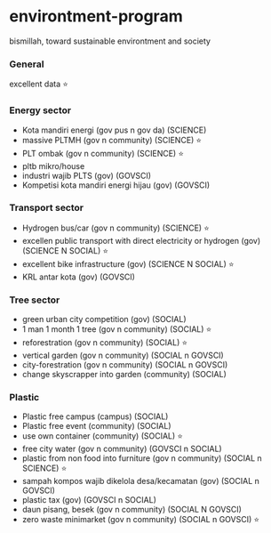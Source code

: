 # environtment-program
bismillah, toward sustainable environtment and society

### General
excellent data :star:

### Energy sector
- Kota mandiri energi (gov pus n gov da) (SCIENCE)
- massive PLTMH (gov n community) (SCIENCE) :star:
- PLT ombak (gov n community) (SCIENCE) :star:
- pltb mikro/house
- industri wajib PLTS (gov) (GOVSCI)
- Kompetisi kota mandiri energi hijau (gov) (GOVSCI)

### Transport sector
- Hydrogen bus/car (gov n community) (SCIENCE) :star:
- excellen public transport with direct electricity or hydrogen (gov) (SCIENCE N SOCIAL) :star:
- excellent bike infrastructure (gov) (SCIENCE N SOCIAL) :star:
- KRL antar kota (gov) (GOVSCI)
  
### Tree sector
- green urban city competition (gov) (SOCIAL)
- 1 man 1 month 1 tree (gov n community) (SOCIAL) :star:
- reforestration (gov n community) (SOCIAL) :star:
- vertical garden (gov n community) (SOCIAL n GOVSCI)
- city-forestration (gov n community) (SOCIAL n GOVSCI) 
- change skyscrapper into garden (community) (SOCIAL)

### Plastic
- Plastic free campus (campus) (SOCIAL)
- Plastic free event (community) (SOCIAL)
- use own container (community) (SOCIAL) :star:
- free city water (gov n community) (GOVSCI n SOCIAL) 
- plastic from non food into furniture (gov n community) (SOCIAL n SCIENCE) :star:
- sampah kompos wajib dikelola desa/kecamatan (gov) (SOCIAL n GOVSCI)
- plastic tax (gov) (GOVSCI n SOCIAL)
- daun pisang, besek (gov n community) (SOCIAL N GOVSCI) 
- zero waste minimarket (gov n community) (SOCIAL n GOVSCI) :star:
